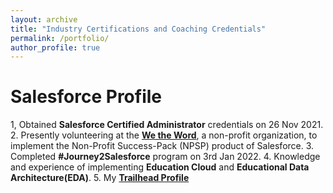 ```yaml
---
layout: archive
title: "Industry Certifications and Coaching Credentials"
permalink: /portfolio/
author_profile: true
---
```


# Salesforce Profile

1, Obtained **Salesforce Certified Administrator** credentials on 26 Nov 2021.
2. Presently volunteering at the **[We the Word](https://we.net/)**, a non-profit organization, to implement the Non-Profit Success-Pack (NPSP) product of Salesforce.
3. Completed **#Journey2Salesforce** program on 3rd Jan 2022.
4. Knowledge and experience of implementing **Education Cloud** and **Educational Data Architecture(EDA)**.
5. My **[Trailhead Profile](https://trailblazer.me/id/akiwelekar)**
